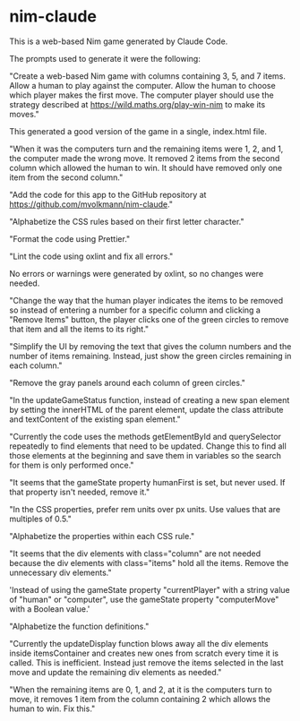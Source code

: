 # nim-claude

This is a web-based Nim game generated by Claude Code.

The prompts used to generate it were the following:

"Create a web-based Nim game with columns containing 3, 5, and 7 items.
Allow a human to play against the computer.
Allow the human to choose which player makes the first move.
The computer player should use the strategy described at
https://wild.maths.org/play-win-nim to make its moves."

This generated a good version of the game in a single, index.html file.

"When it was the computers turn and the remaining items were
1, 2, and 1, the computer made the wrong move. It removed
2 items from the second column which allowed the human to win.
It should have removed only one item from the second column."

"Add the code for this app to the GitHub repository at
https://github.com/mvolkmann/nim-claude."

"Alphabetize the CSS rules based on their first letter character."

"Format the code using Prettier."

"Lint the code using oxlint and fix all errors."

No errors or warnings were generated by oxlint, so no changes were needed.

"Change the way that the human player indicates the items to be removed
so instead of entering a number for a specific column and
clicking a "Remove Items" button, the player clicks one of the green circles
to remove that item and all the items to its right."

"Simplify the UI by removing the text that gives the
column numbers and the number of items remaining. Instead,
just show the green circles remaining in each column."

"Remove the gray panels around each column of green circles."

"In the updateGameStatus function, instead of creating a new span element
by setting the innerHTML of the parent element,
update the class attribute and textContent of the existing span element."

"Currently the code uses the methods getElementById and querySelector
repeatedly to find elements that need to be updated.
Change this to find all those elements at the beginning and
save them in variables so the search for them is only performed once."

"It seems that the gameState property humanFirst is set, but never used.
If that property isn't needed, remove it."

"In the CSS properties, prefer rem units over px units.
Use values that are multiples of 0.5."

"Alphabetize the properties within each CSS rule."

"It seems that the div elements with class="column" are not needed
because the div elements with class="items" hold all the items.
Remove the unnecessary div elements."

'Instead of using the gameState property "currentPlayer"
with a string value of "human" or "computer",
use the gameState property "computerMove" with a Boolean value.'

"Alphabetize the function definitions."

"Currently the updateDisplay function blows away all the div elements inside
itemsContainer and creates new ones from scratch every time it is called.
This is inefficient. Instead just remove the items selected in the last move
and update the remaining div elements as needed."

"When the remaining items are 0, 1, and 2, at it is the computers turn to move,
it removes 1 item from the column containing 2 which allows the human to win.
Fix this."
